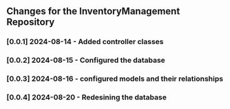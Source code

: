 ## Changes for the InventoryManagement Repository

### [0.0.1] 2024-08-14 - Added controller classes
### [0.0.2] 2024-08-15 - Configured the database
### [0.0.3] 2024-08-16 - configured models and their relationships
### [0.0.4] 2024-08-20 - Redesining the database

